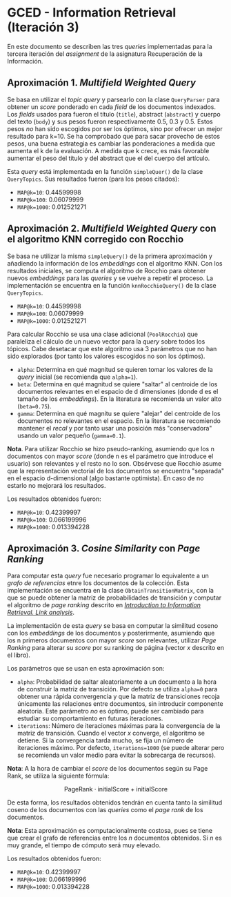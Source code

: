 
# GCED - Information Retrieval (Iteración 3)

En este documento se describen las tres _queries_ implementadas para la tercera iteración del *assignment* de 
la asignatura Recuperación de la Información.

## Aproximación 1. *Multifield Weighted Query*

Se basa en utilizar el _topic query_ y parsearlo con la clase `QueryParser` para obtener un _score_ ponderado 
en cada _field_ de los documentos indexados. Los _fields_ usados para fueron el título (`title`), abstract (`abstract`) 
y cuerpo del texto (`body`) y sus pesos fueron respectivamente 0.5, 0.3 y 0.5. Estos pesos _no_ han sido escogidos por 
ser los óptimos, sino por ofrecer un mejor resultado para k=10. Se ha comprobado que para sacar provecho de estos pesos, 
una buena estrategia es cambiar las ponderaciones a medida que aumenta el k de la evaluación. A medida que k crece, 
es más favorable aumentar el peso del título y del abstract que el del cuerpo del artículo.

Esta _query_ está implementada en la función `simpleQuer()` de la clase `QueryTopics`. Sus resultados fueron (para los 
pesos citados):

- `MAP@k=10`: 0.44599998
- `MAP@k=100`: 0.06079999
- `MAP@k=1000`:  0.012521271


## Aproximación 2. *Multifield Weighted Query* con el algoritmo KNN corregido con Rocchio

Se basa ne utilizar la misma `simpleQuery()` de la primera aproximación y añadiendo la información de los *embeddings* 
con el algoritmo KNN. Con los resultados iniciales, se computa el algoritmo de Rocchio para obtener nuevos *embeddings* 
para las _queries_ y se vuelve a repetir el proceso. La implementación se encuentra en la función `knnRocchioQuery()` de 
la clase `QueryTopics`.

- `MAP@k=10`: 0.44599998
- `MAP@k=100`: 0.06079999
- `MAP@k=1000`:  0.012521271

Para calcular Rocchio se usa una clase adicional (`PoolRocchio`) que paraleliza el cálculo de un nuevo vector para la 
_query_ sobre todos los tópicos. Cabe desetacar que este algoritmo usa 3 parámetros que no han sido explorados (por 
tanto los valores escogidos no son los óptimos).

- `alpha`: Determina en qué magnitud se quieren tomar los valores de la _query_ inicial (se recomienda que `alpha=1`).
- `beta`: Determina en qué magnitud se quiere "saltar" al centroide de los documentos relevantes en el espacio de d 
dimensiones (donde d es el tamaño de los _embeddings_). En la literatura se recomienda un valor alto (`beta=0.75`).
- `gamma`: Determina en qué magnitu se quiere "alejar" del centroide de los documentos no relevantes en el espacio. 
En la literatura se recomiendo mantener el _recal_ y por tanto usar una posición más "conservadora" usando un valor 
pequeño (`gamma=0.1`).

**Nota**. Para utilizar Rocchio se hizo pseudo-ranking, asumiendo que los n documentos con mayor _score_ (donde n es 
el parámetro que introduce el usuario) son relevantes y el resto no lo son. Obsérvese que Rocchio asume que la 
representación vectorial de los documentos se encuentra "separada" en el espacio d-dimensional (algo bastante 
optimista). En caso de no estarlo  no mejorará los resultados.

Los resultados obtenidos fueron:

- `MAP@k=10`: 0.42399997
- `MAP@k=100`: 0.066199996
- `MAP@k=1000`:  0.013394228


## Aproximación 3. *Cosine Similarity* con *Page Ranking*

Para computar esta _query_ fue necesario programar lo equivalente a un *grafo de referencias* etnre los documentos 
de la colección. Esta implementación se encuentra en la clase `ObtainTransitionMatrix`, con la que se puede obtener 
la matriz de probabilidades de transición y computar el algoritmo de *page ranking* descrito en [*Introduction to 
Information Retrieval. Link analysis*](https://nlp.stanford.edu/IR-book/html/htmledition/markov-chains-1.html). 

La implementación de esta _query_ se basa en computar la similitud coseno con los _embeddings_ de los documentos y 
posterirmente, asumiendo que los n primeros documentos con mayor _score_ son relevantes, utilizar _Page Ranking_ para 
alterar su _score_ por su ranking de página (vector _x_ descrito en el libro).

Los parámetros que se usan en esta aproximación son:

- `alpha`: Probabilidad de saltar aleatoriamente a un documento a la hora de construir la matriz de transición. Por 
defecto se utiliza `alpha=0` para obtener una rápida convergencia y que la matriz de transiciones recoja únicamente 
las relaciones entre documentos, sin introducir componente aleatoria. Este parámetro *no* es óptimo, puede ser 
cambiado para estudiar su comportamiento en futuras iteraciones.
- `iterations`: Número de iteraciones máximas para la convergencia de la matriz de transición. Cuando el vector _x_ 
converge, el algoritmo se detiene. Si la convergencia tarda mucho, se fija un número de iteraciones máximo. Por 
defecto, `iterations=1000` (se puede alterar pero se recomienda un valor medio para evitar la sobrecarga de recursos).

**Nota**: A la hora de cambiar el _score_ de los documentos según su Page Rank, se utiliza la siguiente fórmula:

$$ \text{PageRank} \cdot \text{initialScore} + \text{initialScore} $$

De esta forma, los resultados obtenidos tendrán en cuenta tanto la similitud coseno de los documentos con las _queries_ 
como el _page rank_ de los documentos.

**Nota**: Esta aproximación es computacionalmente costosa, pues se tiene que crear el grafo de referencias entre los 
_n_ documentos obtenidos. Si _n_ es muy grande, el tiempo de cómputo será muy elevado.

Los resultados obtenidos fueron:

- `MAP@k=10`: 0.42399997
- `MAP@k=100`: 0.066199996
- `MAP@k=1000`:  0.013394228

